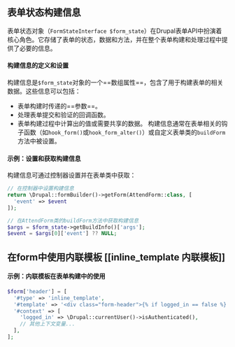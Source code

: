 ## 表单状态构建信息
表单状态对象（`FormStateInterface $form_state`）在Drupal表单API中扮演着核心角色。它存储了表单的状态，数据和方法，并在整个表单构建和处理过程中提供了必要的信息。
#### 构建信息的定义和设置
构建信息是`$form_state`对象的一个==数组属性==，包含了用于构建表单的相关数据。这些信息可以包括：
- 表单构建时传递的==参数==。
- 处理表单提交和验证的回调函数。
- 表单构建过程中计算出的值或需要共享的数据。
构建信息通常在表单相关的钩子函数（如`hook_form()`或`hook_form_alter()`）或自定义表单类的`buildForm`方法中被设置。
#### 示例：设置和获取构建信息
构建信息可通过控制器设置并在表单类中获取：
```php
// 在控制器中设置构建信息
return \Drupal::formBuilder()->getForm(AttendForm::class, [
  'event' => $event
]);

// 在AttendForm类的buildForm方法中获取构建信息
$args = $form_state->getBuildInfo()['args'];
$event = $args[0]['event'] ?? NULL;

```
## 在form中使用内联模板  [[inline_template 内联模板]]
#### 示例：内联模板在表单构建中的使用
```php
$form['header'] = [
  '#type' => 'inline_template',
  '#template' => '<div class="form-header">{% if logged_in == false %} ... {% endif %}</div>',
  '#context' => [
    'logged_in' => \Drupal::currentUser()->isAuthenticated(),
    // 其他上下文变量...
  ],
];
```
